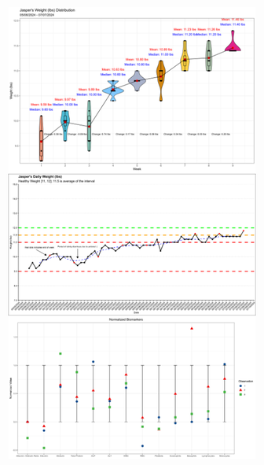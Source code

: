 ![image info](jasper_mean_weight_violin_weekly_time_series_2024_07_07.png)
![image info](jasper_weight_daily_time_series_2024_07_07.png)
![image info](biomarkers_graph_2024_07_05.png)
